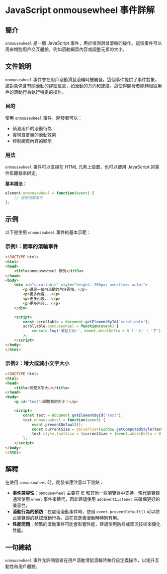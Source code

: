<!--
Meta Description: # JavaScript onmousewheel 事件詳解 ## 簡介 `onmousewheel` 是一個 JavaScript 事件，用於偵測滑鼠滾輪的操作。這個事件可以用來增強用戶交互體驗，例如滾動網頁內容或調整元素的大小。 ## 文件說明 `onmousewheel` 事件會在用戶滾動滑鼠...
Meta Keywords: onmousewheel, html, event, text, javascript
-->

# JavaScript onmousewheel 事件詳解

## 簡介
`onmousewheel` 是一個 JavaScript 事件，用於偵測滑鼠滾輪的操作。這個事件可以用來增強用戶交互體驗，例如滾動網頁內容或調整元素的大小。

## 文件說明
`onmousewheel` 事件會在用戶滾動滑鼠滾輪時被觸發。這個事件提供了事件對象，該對象包含有關滾動的詳細信息，如滾動的方向和速度。這使得開發者能夠根據用戶的滾動行為執行特定的操作。

### 目的
使用 `onmousewheel` 事件，開發者可以：
- 偵測用戶的滾動行為
- 實現自定義的滾動效果
- 控制網頁內容的顯示

### 用法
`onmousewheel` 事件可以直接在 HTML 元素上設置，也可以使用 JavaScript 的事件監聽器來綁定。

**基本語法：**
```javascript
element.onmousewheel = function(event) {
    // 處理滾輪事件
};
```

## 示例
以下是使用 `onmousewheel` 事件的基本示範：

### 示例1：簡單的滾輪事件
```html
<!DOCTYPE html>
<html>
<head>
    <title>onmousewheel 示例</title>
</head>
<body>
    <div id="scrollable" style="height: 200px; overflow: auto;">
        <p>這是一個可滾動的內容區域。</p>
        <p>更多內容...</p>
        <p>更多內容...</p>
        <p>更多內容...</p>
    </div>

    <script>
        const scrollable = document.getElementById('scrollable');
        scrollable.onmousewheel = function(event) {
            console.log('滾動方向:', event.wheelDelta > 0 ? '上' : '下');
        };
    </script>
</body>
</html>
```

### 示例2：增大或減小文字大小
```html
<!DOCTYPE html>
<html>
<head>
    <title>調整文字大小</title>
</head>
<body>
    <p id="text">調整我的大小！</p>

    <script>
        const text = document.getElementById('text');
        text.onmousewheel = function(event) {
            event.preventDefault();
            const currentSize = parseFloat(window.getComputedStyle(text).fontSize);
            text.style.fontSize = (currentSize + (event.wheelDelta > 0 ? 1 : -1)) + 'px';
        };
    </script>
</body>
</html>
```

## 解釋
在使用 `onmousewheel` 時，開發者應注意以下幾點：
- **事件兼容性**：`onmousewheel` 主要在 IE 和其他一些瀏覽器中支持，現代瀏覽器通常使用 `wheel` 事件來替代，因此建議使用 `addEventListener` 來確保更好的兼容性。
- **滾動行為的預防**：在處理滾動事件時，使用 `event.preventDefault()` 可以防止瀏覽器的默認滾動行為，這在自定義滾動時特別有用。
- **性能問題**：頻繁的滾動事件可能會影響性能，建議使用防抖或節流技術來優化性能。

## 一句總結
`onmousewheel` 事件允許開發者在用戶滾動滑鼠滾輪時執行自定義操作，以提升互動性和用戶體驗。